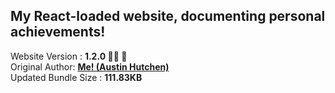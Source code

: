 <h2>My React-loaded website, documenting personal achievements!</h2> Website Version : <b> 1.2.0 🙌🏽 🎉 </b>
<br/> Original Author: <u><b>Me! (Austin Hutchen) </b></u> 
<br/> Updated Bundle Size : <b> 111.83KB </b>
